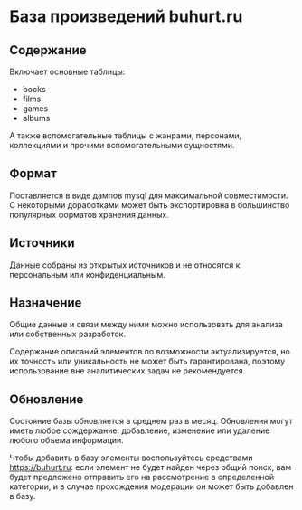 # База произведений buhurt.ru

## Содержание

Включает основные таблицы:

* books
* films
* games
* albums

А также вспомогательные таблицы с жанрами, персонами, коллекциями и прочими вспомогательными сущностями.

## Формат

Поставляется в виде дампов mysql для максимальной совместимости. С некоторыми доработками может быть экспортировна в большинство популярных форматов хранения данных.

## Источники

Данные собраны из открытых источников и не относятся к персональным или конфиденциальным.

## Назначение

Общие данные и связи между ними можно использовать для анализа или собственных разработок.

Содержание описаний элементов по возможности актуализируется, но их точность или уникальность не может быть гарантирована, поэтому использование вне аналитических задач не рекомендуется.

## Обновление

Состояние базы обновляется в среднем раз в месяц. Обновления могут иметь любое сождержание: добавление, изменение или удаление любого объема информации.

Чтобы добавить в базу элементы воспользуйтесь средствами https://buhurt.ru: если элемент не будет найден через общий поиск, вам будет предложено отправить его на рассмотрение в определенной категории, и в случае прохождения модерации он может быть добавлен в базу.